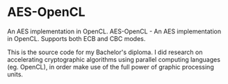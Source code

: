AES-OpenCL
==========

An AES implementation in OpenCL. AES-OpenCL - An AES implementation in OpenCL. Supports both ECB and CBC modes.

This is the source code for my Bachelor's diploma.
I did research on accelerating cryptographic algorithms using parallel computing languages (eg. OpenCL), in order  make use of the full power of graphic processing units.